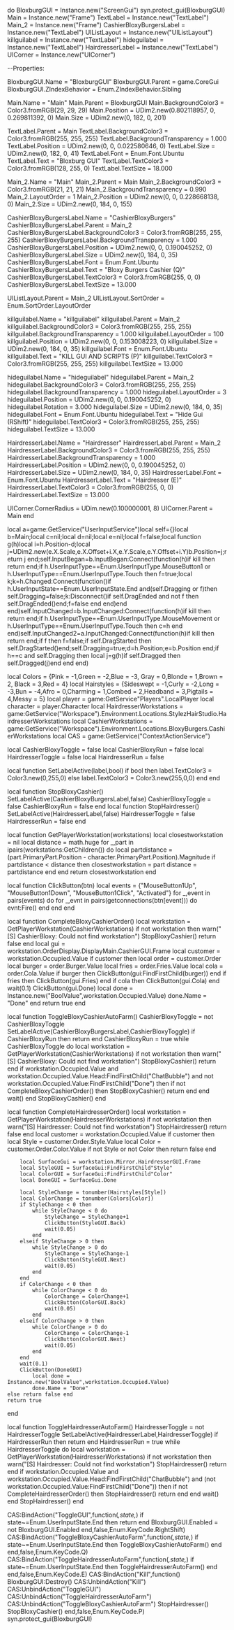 do
BloxburgGUI = Instance.new("ScreenGui")
syn.protect_gui(BloxburgGUI)
Main = Instance.new("Frame")
TextLabel = Instance.new("TextLabel")
Main_2 = Instance.new("Frame")
CashierBloxyBurgersLabel = Instance.new("TextLabel")
UIListLayout = Instance.new("UIListLayout")
killguilabel = Instance.new("TextLabel")
hideguilabel = Instance.new("TextLabel")
HairdresserLabel = Instance.new("TextLabel")
UICorner = Instance.new("UICorner")
 
--Properties:
 
BloxburgGUI.Name = "BloxburgGUI"
BloxburgGUI.Parent = game.CoreGui
BloxburgGUI.ZIndexBehavior = Enum.ZIndexBehavior.Sibling
 
Main.Name = "Main"
Main.Parent = BloxburgGUI
Main.BackgroundColor3 = Color3.fromRGB(29, 29, 29)
Main.Position = UDim2.new(0.802118957, 0, 0.269811392, 0)
Main.Size = UDim2.new(0, 182, 0, 201)
 
TextLabel.Parent = Main
TextLabel.BackgroundColor3 = Color3.fromRGB(255, 255, 255)
TextLabel.BackgroundTransparency = 1.000
TextLabel.Position = UDim2.new(0, 0, 0.022580646, 0)
TextLabel.Size = UDim2.new(0, 182, 0, 41)
TextLabel.Font = Enum.Font.Ubuntu
TextLabel.Text = "Bloxburg GUI"
TextLabel.TextColor3 = Color3.fromRGB(128, 255, 0)
TextLabel.TextSize = 18.000
 
Main_2.Name = "Main"
Main_2.Parent = Main
Main_2.BackgroundColor3 = Color3.fromRGB(21, 21, 21)
Main_2.BackgroundTransparency = 0.990
Main_2.LayoutOrder = 1
Main_2.Position = UDim2.new(0, 0, 0.228668138, 0)
Main_2.Size = UDim2.new(0, 184, 0, 155)
 
CashierBloxyBurgersLabel.Name = "CashierBloxyBurgers"
CashierBloxyBurgersLabel.Parent = Main_2
CashierBloxyBurgersLabel.BackgroundColor3 = Color3.fromRGB(255, 255, 255)
CashierBloxyBurgersLabel.BackgroundTransparency = 1.000
CashierBloxyBurgersLabel.Position = UDim2.new(0, 0, 0.190045252, 0)
CashierBloxyBurgersLabel.Size = UDim2.new(0, 184, 0, 35)
CashierBloxyBurgersLabel.Font = Enum.Font.Ubuntu
CashierBloxyBurgersLabel.Text = "Bloxy Burgers Cashier (Q)"
CashierBloxyBurgersLabel.TextColor3 = Color3.fromRGB(255, 0, 0)
CashierBloxyBurgersLabel.TextSize = 13.000
 
UIListLayout.Parent = Main_2
UIListLayout.SortOrder = Enum.SortOrder.LayoutOrder
 
killguilabel.Name = "killguilabel"
killguilabel.Parent = Main_2
killguilabel.BackgroundColor3 = Color3.fromRGB(255, 255, 255)
killguilabel.BackgroundTransparency = 1.000
killguilabel.LayoutOrder = 100
killguilabel.Position = UDim2.new(0, 0, 0.153008223, 0)
killguilabel.Size = UDim2.new(0, 184, 0, 35)
killguilabel.Font = Enum.Font.Ubuntu
killguilabel.Text = "KILL GUI AND SCRIPTS (P)"
killguilabel.TextColor3 = Color3.fromRGB(255, 255, 255)
killguilabel.TextSize = 13.000
 
hideguilabel.Name = "hideguilabel"
hideguilabel.Parent = Main_2
hideguilabel.BackgroundColor3 = Color3.fromRGB(255, 255, 255)
hideguilabel.BackgroundTransparency = 1.000
hideguilabel.LayoutOrder = 3
hideguilabel.Position = UDim2.new(0, 0, 0.190045252, 0)
hideguilabel.Rotation = 3.000
hideguilabel.Size = UDim2.new(0, 184, 0, 35)
hideguilabel.Font = Enum.Font.Ubuntu
hideguilabel.Text = "Hide Gui (RShift)"
hideguilabel.TextColor3 = Color3.fromRGB(255, 255, 255)
hideguilabel.TextSize = 13.000
 
HairdresserLabel.Name = "Hairdresser"
HairdresserLabel.Parent = Main_2
HairdresserLabel.BackgroundColor3 = Color3.fromRGB(255, 255, 255)
HairdresserLabel.BackgroundTransparency = 1.000
HairdresserLabel.Position = UDim2.new(0, 0, 0.190045252, 0)
HairdresserLabel.Size = UDim2.new(0, 184, 0, 35)
HairdresserLabel.Font = Enum.Font.Ubuntu
HairdresserLabel.Text = "Hairdresser (E)"
HairdresserLabel.TextColor3 = Color3.fromRGB(255, 0, 0)
HairdresserLabel.TextSize = 13.000
 
UICorner.CornerRadius = UDim.new(0.100000001, 8)
UICorner.Parent = Main
end
 
local a=game:GetService("UserInputService")local self={}local b=Main;local c=nil;local d=nil;local e=nil;local f=false;local function g(h)local i=h.Position-d;local j=UDim2.new(e.X.Scale,e.X.Offset+i.X,e.Y.Scale,e.Y.Offset+i.Y)b.Position=j;return j end;self.InputBegan=b.InputBegan:Connect(function(h)if kill then return end;if h.UserInputType==Enum.UserInputType.MouseButton1 or h.UserInputType==Enum.UserInputType.Touch then f=true;local k;k=h.Changed:Connect(function()if h.UserInputState==Enum.UserInputState.End and(self.Dragging or f)then self.Dragging=false;k:Disconnect()if self.DragEnded and not f then self.DragEnded()end;f=false end end)end end)self.InputChanged=b.InputChanged:Connect(function(h)if kill then return end;if h.UserInputType==Enum.UserInputType.MouseMovement or h.UserInputType==Enum.UserInputType.Touch then c=h end end)self.InputChanged2=a.InputChanged:Connect(function(h)if kill then return end;if f then f=false;if self.DragStarted then self.DragStarted()end;self.Dragging=true;d=h.Position;e=b.Position end;if h==c and self.Dragging then local j=g(h)if self.Dragged then self.Dragged(j)end end end)
 
local Colors = {Pink = -1,Green = -2,Blue = -3, Gray = 0,Blonde = 1,Brown = 2, Black = 3,Red = 4}
local Hairstyles = {Sideswept = -1,Curly = -2,Long = -3,Bun = -4,Afro = 0,Charming = 1,Combed = 2,Headband = 3,Pigtails = 4,Messy = 5}
local player = game:GetService"Players".LocalPlayer
local character = player.Character
local HairdresserWorkstations = game:GetService("Workspace").Environment.Locations.StylezHairStudio.HairdresserWorkstations
local CashierWorkstations = game:GetService("Workspace").Environment.Locations.BloxyBurgers.CashierWorkstations
local CAS = game:GetService("ContextActionService")
 
local CashierBloxyToggle = false
local CashierBloxyRun = false
local HairdresserToggle = false
local HairdresserRun = false
 
local function SetLabelActive(label,bool)
    if bool then
        label.TextColor3 = Color3.new(0,255,0)
    else
        label.TextColor3 = Color3.new(255,0,0)
    end
end
 
local function StopBloxyCashier() SetLabelActive(CashierBloxyBurgersLabel,false) CashierBloxyToggle = false CashierBloxyRun = false end
local function StopHairdresser() SetLabelActive(HairdresserLabel,false) HairdresserToggle = false HairdresserRun = false end
 
local function GetPlayerWorkstation(workstations)
    local closestworkstation = nil
    local distance = math.huge
    for _,part in ipairs(workstations:GetChildren()) do
        local partdistance = (part.PrimaryPart.Position - character.PrimaryPart.Position).Magnitude
        if partdistance < distance then
            closestworkstation = part
            distance = partdistance
        end
    end
    return closestworkstation
end
 
local function ClickButton(btn)
    local events = {"MouseButton1Up", "MouseButton1Down", "MouseButton1Click", "Activated"}
    for _,event in pairs(events) do
        for _,evnt in pairs(getconnections(btn[event])) do
            evnt:Fire()
        end
    end
end
 
local function CompleteBloxyCashierOrder()
    local workstation = GetPlayerWorkstation(CashierWorkstations)
    if not workstation then warn("[S] CashierBloxy: Could not find workstation") StopBloxyCashier() return false end
    local gui = workstation.OrderDisplay.DisplayMain.CashierGUI.Frame
    local customer = workstation.Occupied.Value
    if customer then
        local order = customer.Order
        local burger = order.Burger.Value
        local fries = order.Fries.Value
        local cola = order.Cola.Value
        if burger then ClickButton(gui:FindFirstChild(burger)) end
        if fries then ClickButton(gui.Fries) end
        if cola then ClickButton(gui.Cola) end
        wait(0.1)
        ClickButton(gui.Done)
        local done = Instance.new("BoolValue",workstation.Occupied.Value)
        done.Name = "Done"
    end
    return true
end
 
local function ToggleBloxyCashierAutoFarm()
    CashierBloxyToggle = not CashierBloxyToggle
    SetLabelActive(CashierBloxyBurgersLabel,CashierBloxyToggle)
    if CashierBloxyRun then return end
    CashierBloxyRun = true
    while CashierBloxyToggle do
        local workstation = GetPlayerWorkstation(CashierWorkstations) if not workstation then warn("[S] CashierBloxy: Could not find workstation") StopBloxyCashier() return end
        if workstation.Occupied.Value and workstation.Occupied.Value.Head:FindFirstChild("ChatBubble") and not workstation.Occupied.Value:FindFirstChild("Done") then
            if not CompleteBloxyCashierOrder() then StopBloxyCashier() return end
        end
        wait()
    end
    StopBloxyCashier()
end
 
 
 
 
local function CompleteHairdresserOrder()
    local workstation = GetPlayerWorkstation(HairdresserWorkstations)
    if not workstation then warn("[S] Hairdresser: Could not find workstation") StopHairdresser() return false end
    local customer = workstation.Occupied.Value
    if customer then
        local Style = customer.Order.Style.Value
        local Color = customer.Order.Color.Value
        if not Style or not Color then return false end
 
        local SurfaceGui = workstation.Mirror.HairdresserGUI.Frame
        local StyleGUI = SurfaceGui:FindFirstChild"Style"
        local ColorGUI = SurfaceGui:FindFirstChild"Color"
        local DoneGUI = SurfaceGui.Done
 
        local StyleChange = tonumber(Hairstyles[Style])
        local ColorChange = tonumber(Colors[Color])
        if StyleChange < 0 then
            while StyleChange < 0 do
                StyleChange = StyleChange+1
                ClickButton(StyleGUI.Back)
                wait(0.05)
            end
        elseif StyleChange > 0 then
            while StyleChange > 0 do
                StyleChange = StyleChange-1
                ClickButton(StyleGUI.Next)
                wait(0.05)
            end
        end
        if ColorChange < 0 then
            while ColorChange < 0 do
                ColorChange = ColorChange+1
                ClickButton(ColorGUI.Back)
                wait(0.05)
            end
        elseif ColorChange > 0 then
            while ColorChange > 0 do
                ColorChange = ColorChange-1
                ClickButton(ColorGUI.Next)
                wait(0.05)
            end
        end
        wait(0.1)
        ClickButton(DoneGUI)
            local done = Instance.new("BoolValue",workstation.Occupied.Value)
            done.Name = "Done"
    else return false end
    return true
end
 
local function ToggleHairdresserAutoFarm()
    HairdresserToggle = not HairdresserToggle
    SetLabelActive(HairdresserLabel,HairdresserToggle)
    if HairdresserRun then return end
    HairdresserRun = true
    while HairdresserToggle do
        local workstation = GetPlayerWorkstation(HairdresserWorkstations) if not workstation then warn("[S] Hairdresser: Could not find workstation") StopHairdresser() return end
        if workstation.Occupied.Value and workstation.Occupied.Value.Head:FindFirstChild("ChatBubble") and (not workstation.Occupied.Value:FindFirstChild("Done")) then
            if not CompleteHairdresserOrder() then StopHairdresser() return end
        end
        wait()
    end
    StopHairdresser()
end
 
 
CAS:BindAction("ToggleGUI",function(_,state,_) if state~=Enum.UserInputState.End then return end BloxburgGUI.Enabled = not BloxburgGUI.Enabled end,false,Enum.KeyCode.RightShift)
CAS:BindAction("ToggleBloxyCashierAutoFarm",function(_,state,_) if state~=Enum.UserInputState.End then ToggleBloxyCashierAutoFarm() end end,false,Enum.KeyCode.Q)
CAS:BindAction("ToggleHairdresserAutoFarm",function(_,state,_) if state~=Enum.UserInputState.End then ToggleHairdresserAutoFarm() end end,false,Enum.KeyCode.E)
CAS:BindAction("Kill",function() BloxburgGUI:Destroy() CAS:UnbindAction("Kill") CAS:UnbindAction("ToggleGUI") CAS:UnbindAction("ToggleHairdresserAutoFarm") CAS:UnbindAction("ToggleBloxyCashierAutoFarm") StopHairdresser() StopBloxyCashier() end,false,Enum.KeyCode.P) syn.protect_gui(BloxburgGUI)
